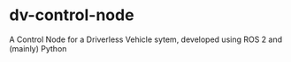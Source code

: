 # dv-control-node
A Control Node for a Driverless Vehicle sytem, developed using ROS 2 and (mainly) Python
